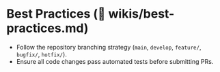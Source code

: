 # Best Practices (📁 wikis/best-practices.md)

- Follow the repository branching strategy (`main`, `develop`, `feature/`, `bugfix/`, `hotfix/`).
- Ensure all code changes pass automated tests before submitting PRs.
